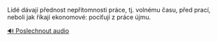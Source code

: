 
Lidé dávají přednost nepřítomnosti práce, tj. volnému času, před prací, neboli jak říkají ekonomové: pociťují z práce újmu.

[🔊 Poslechnout audio](/data/7-paragraphs/audio/chapter_111/para_002-Lid-dvaj-pednost-neptomnosti-prce-tj-voln.mp3)
